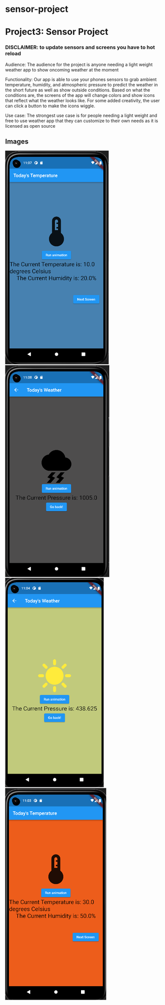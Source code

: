 # sensor-project

# Project3: Sensor Project

### DISCLAIMER: to update sensors and screens you have to hot reload

Audience: The audience for the project is anyone needing a light weight weather app to show oncoming weather at the moment

Functionality: Our app is able to use your phones sensors to grab ambient temperature, humidity, and atmospheric pressure to predict the weather in the short future as well as show outside conditions. Based on what the conditions are, the screens of the app will change colors and show icons that reflect what the weather looks like. For some added creativity, the user can click a button to make the icons wiggle. 

Use case: The strongest use case is for people needing a light weight and free to use weather app that they can customize to their own needs as it is licensed as open source


## Images
![Screenshot](BlueTemp.png)
![Screenshot](DarkGrayStormy.png)
![Screenshot](GreenSunnyPressure.png)
![Screenshot](RedTemp.png)
